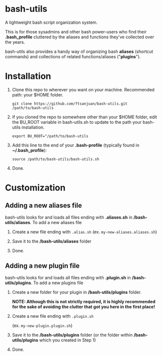 bash-utils
==========

A lightweight bash script organization system.

This is for those sysadmins and other bash power-users who find their **.bash_profile** cluttered by the aliases and functions they've collected over the years.

bash-utils also provides a handy way of organizing bash **aliases** (shortcut commands) and collections of related functions/aliases ("**plugins**").


# Installation

1. Clone this repo to wherever you want on your machine. Recommended path: your $HOME folder.

	`git clone https://github.com/ftsanjuan/bash-utils.git /path/to/bash-utils`	

2.  If you cloned the repo to somewhere other than your $HOME folder, edit the BU_ROOT variable in bash-utils.sh to update to the path your bash-utils installation.  

	`export BU_ROOT="/path/to/bash-utils`
 

3.  Add this line to the end of your **.bash-profile** (typically found in **~/.bash_profile**):

	`source /path/to/bash-utils/bash-utils.sh`


4. Done.


# Customization


## Adding a new aliases file

bash-utils looks for and loads all files ending with **.aliases.sh** in **/bash-utils/aliases**.  To add a new aliases file

1.  Create a new file ending with `.alias.sh` (ex. `my-new-aliases.aliases.sh`)


2.  Save it to the **/bash-utils/aliases** folder


3.  Done.

## Adding a new plugin file

bash-utils looks for and loads all files ending with **.plugin.sh** in **/bash-utils/plugins**.  To add a new plugins file

1.  Create a new folder for your plugin in **/bash-utils/plugins** folder.

	**NOTE: Although this is not strictly required, it is highly recommended for the sake of avoiding the clutter that got you here in the first place!**


2.  Create a new file ending with `.plugin.sh` 
	
	(ex. `my-new-plugin.plugin.sh`)


3.  Save it to the **/bash-utils/plugins** folder (or the folder within **/bash-utils/plugins** which you created in Step 1)


4.  Done.